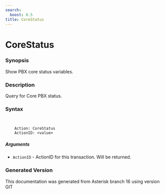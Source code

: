```yaml
---
search:
  boost: 0.5
title: CoreStatus
---
```


# CoreStatus

### Synopsis

Show PBX core status variables.

### Description

Query for Core PBX status.<br>


### Syntax


```


    Action: CoreStatus
    ActionID: <value>

```
##### Arguments


* `ActionID` - ActionID for this transaction. Will be returned.<br>


### Generated Version

This documentation was generated from Asterisk branch 16 using version GIT 